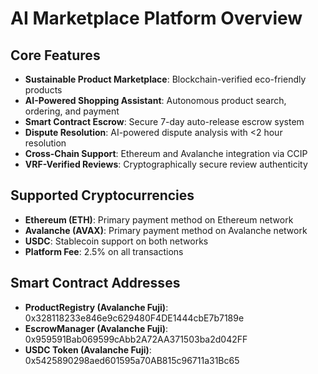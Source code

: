 
# AI Marketplace Platform Overview

## Core Features
- **Sustainable Product Marketplace**: Blockchain-verified eco-friendly products
- **AI-Powered Shopping Assistant**: Autonomous product search, ordering, and payment
- **Smart Contract Escrow**: Secure 7-day auto-release escrow system
- **Dispute Resolution**: AI-powered dispute analysis with <2 hour resolution
- **Cross-Chain Support**: Ethereum and Avalanche integration via CCIP
- **VRF-Verified Reviews**: Cryptographically secure review authenticity

## Supported Cryptocurrencies
- **Ethereum (ETH)**: Primary payment method on Ethereum network
- **Avalanche (AVAX)**: Primary payment method on Avalanche network  
- **USDC**: Stablecoin support on both networks
- **Platform Fee**: 2.5% on all transactions

## Smart Contract Addresses
- **ProductRegistry (Avalanche Fuji)**: 0x328118233e846e9c629480F4DE1444cbE7b7189e
- **EscrowManager (Avalanche Fuji)**: 0x959591Bab069599cAbb2A72AA371503ba2d042FF
- **USDC Token (Avalanche Fuji)**: 0x5425890298aed601595a70AB815c96711a31Bc65
